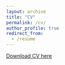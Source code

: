 ```yaml
---
layout: archive
title: "CV"
permalink: /cv/
author_profile: true
redirect_from:
  - /resume
---
```


[Download CV here](http://tristangdwl.github.io/files/Goodwill_CV.pdf)




